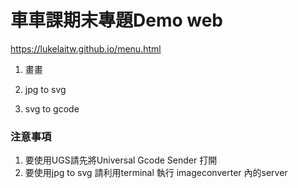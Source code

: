# 車車課期末專題Demo web
https://lukelaitw.github.io/menu.html
1. 畫畫

2. jpg to svg

3. svg to gcode


### 注意事項
1. 要使用UGS請先將Universal Gcode Sender 打開
2. 要使用jpg to svg 請利用terminal 執行 imageconverter 內的server 
